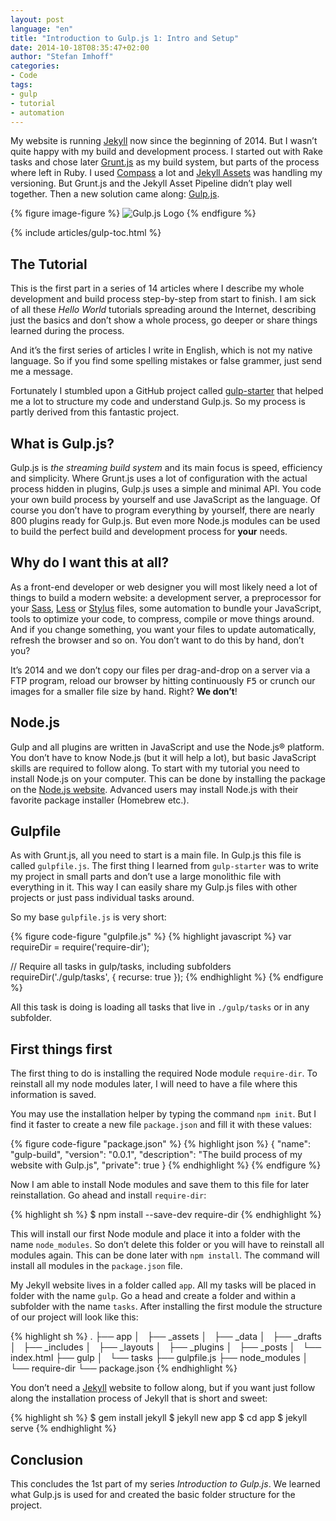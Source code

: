 ```yaml
---
layout: post
language: "en"
title: "Introduction to Gulp.js 1: Intro and Setup"
date: 2014-10-18T08:35:47+02:00
author: "Stefan Imhoff"
categories:
- Code
tags:
- gulp
- tutorial
- automation
---
```


My website is running [Jekyll](http://jekyllrb.com/) now since the beginning of 2014. But I wasn’t quite happy with my build and development process. I started out with Rake tasks and chose later [Grunt.js](http://gruntjs.com/) as my build system, but parts of the process where left in Ruby. I used [Compass](http://compass-style.org/) a lot and [Jekyll Assets](http://ixti.net/jekyll-assets/) was handling my versioning. But Grunt.js and the Jekyll Asset Pipeline didn’t play well together. Then a new solution came along: [Gulp.js](http://gulpjs.com/).

{% figure image-figure %}
<img src="/assets/images/artikel/gulp-tutorial-1.png" alt="Gulp.js Logo">
{% endfigure %}

{% include articles/gulp-toc.html %}

## The Tutorial
This is the first part in a series of 14 articles where I describe my whole development and build process step-by-step from start to finish. I am sick of all these *Hello World* tutorials spreading around the Internet, describing just the basics and don’t show a whole process, go deeper or share things learned during the process.

And it’s the first series of articles I write in English, which is not my native language. So if you find some spelling mistakes or false grammer, just send me a message.

Fortunately I stumbled upon a GitHub project called [gulp-starter](https://github.com/greypants/gulp-starter) that helped me a lot to structure my code and understand Gulp.js. So my process is partly derived from this fantastic project.

## What is Gulp.js?
Gulp.js is *the streaming build system* and its main focus is speed, efficiency and simplicity. Where Grunt.js uses a lot of configuration with the actual process hidden in plugins, Gulp.js uses a simple and minimal API. You code your own build process by yourself and use JavaScript as the language. Of course you don’t have to program everything by yourself, there are nearly 800 plugins ready for Gulp.js. But even more Node.js modules can be used to build the perfect build and development process for **your** needs.

## Why do I want this at all?
As a front-end developer or web designer you will most likely need a lot of things to build a modern website: a development server, a preprocessor for your [Sass](http://sass-lang.com/), [Less](http://lesscss.org/) or [Stylus](http://learnboost.github.io/stylus/) files, some automation to bundle your JavaScript, tools to optimize your code, to compress, compile or move things around. And if you change something, you want your files to update automatically, refresh the browser and so on. You don’t want to do this by hand, don’t you?

It’s 2014 and we don’t copy our files per drag-and-drop on a server via a FTP program, reload our browser by hitting continuously <kbd>F5</kbd> or crunch our images for a smaller file size by hand. Right? **We don’t**!

## Node.js
Gulp and all plugins are written in JavaScript and use the Node.js® platform. You don’t have to know Node.js (but it will help a lot), but basic JavaScript skills are required to follow along. To start with my tutorial you need to install Node.js on your computer. This can be done by installing the package on the [Node.js website](http://nodejs.org/). Advanced users may install Node.js with their favorite package installer (Homebrew etc.).

## Gulpfile
As with Grunt.js, all you need to start is a main file. In Gulp.js this file is called `gulpfile.js`. The first thing I learned from `gulp-starter` was to write my project in small parts and don’t use a large monolithic file with everything in it. This way I can easily share my Gulp.js files with other projects or just pass individual tasks around.

So my base `gulpfile.js` is very short:

{% figure code-figure "gulpfile.js" %}
{% highlight javascript %}
var requireDir = require('require-dir');

// Require all tasks in gulp/tasks, including subfolders
requireDir('./gulp/tasks', { recurse: true });
{% endhighlight %}
{% endfigure %}

All this task is doing is loading all tasks that live in `./gulp/tasks` or in any subfolder.

## First things first
The first thing to do is installing the required Node module `require-dir`. To reinstall all my node modules later, I will need to have a file where this information is saved.

You may use the installation helper by typing the command `npm init`. But I find it faster to create a new file `package.json` and fill it with these values:

{% figure code-figure "package.json" %}
{% highlight json %}
{
  "name": "gulp-build",
  "version": "0.0.1",
  "description": "The build process of my website with Gulp.js",
  "private": true
}
{% endhighlight %}
{% endfigure %}

Now I am able to install Node modules and save them to this file for later reinstallation. Go ahead and install `require-dir`:

{% highlight sh %}
$ npm install --save-dev require-dir
{% endhighlight %}

This will install our first Node module and place it into a folder with the name `node_modules`. So don’t delete this folder or you will have to reinstall all modules again. This can be done later with `npm install`. The command will install all modules in the `package.json` file.

My Jekyll website lives in a folder called `app`. All my tasks will be placed in folder with the name `gulp`. Go a head and create a folder and within a subfolder with the name `tasks`. After installing the first module the structure of our project will look like this:

{% highlight sh %}
.
├── app
│   ├── _assets
│   ├── _data
│   ├── _drafts
│   ├── _includes
│   ├── _layouts
│   ├── _plugins
│   ├── _posts
│   └── index.html
├── gulp
│   └── tasks
├── gulpfile.js
├── node_modules
│   └── require-dir
└── package.json
{% endhighlight %}

You don’t need a [Jekyll](http://jekyllrb.com/) website to follow along, but if you want just follow along the installation process of Jekyll that is short and sweet:

{% highlight sh %}
$ gem install jekyll
$ jekyll new app
$ cd app
$ jekyll serve
{% endhighlight %}

## Conclusion
This concludes the 1st part of my series *Introduction to Gulp.js*. We learned what Gulp.js is used for and created the basic folder structure for the project.
